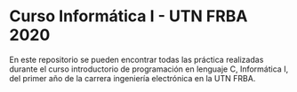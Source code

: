 # Curso Informática I - UTN FRBA 2020

En este repositorio se pueden encontrar todas las práctica realizadas durante el curso introductorio de programación en lenguaje C, Informática I, del primer año de la carrera ingeniería electrónica en la UTN FRBA.
